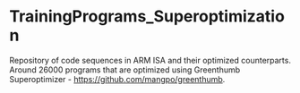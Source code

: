# TrainingPrograms_Superoptimization
Repository of code sequences in ARM ISA and their optimized counterparts.
Around 26000 programs that are optimized using Greenthumb Superoptimizer - https://github.com/mangpo/greenthumb.
